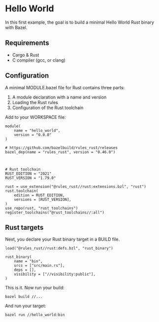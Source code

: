 
# Hello World 

In this first example, the goal is to build a minimal Hello World Rust binary with Bazel.

## Requirements

* Cargo & Rust
* C compiler (gcc, or clang)

## Configuration 

A minimal MODULE.bazel file for Rust contains three parts:

1) A module declaration with a name and version
2) Loading the Rust rules
3) Configuration of the Rust toolchain

Add to your WORKSPACE file:

```Starlark
module(
    name = "hello_world",
    version = "0.0.0"
)
 
# https://github.com/bazelbuild/rules_rust/releases
bazel_dep(name = "rules_rust", version = "0.46.0")

 

# Rust toolchain
RUST_EDITION = "2021"
RUST_VERSION = "1.79.0"

rust = use_extension("@rules_rust//rust:extensions.bzl", "rust")
rust.toolchain(
    edition = RUST_EDITION,
    versions = [RUST_VERSION],
)
use_repo(rust, "rust_toolchains")
register_toolchains("@rust_toolchains//:all")
```

## Rust targets

Next, you declare your Rust binary target in a BUILD file.

```Starlark
load("@rules_rust//rust:defs.bzl", "rust_binary")

rust_binary(
    name = "bin",
    srcs = ["src/main.rs"],
    deps = [],
    visibility = ["//visibility:public"],
)
```

This is it. Now run your build:

`bazel build //...`

And run your target:

`bazel run //hello_world:bin`

